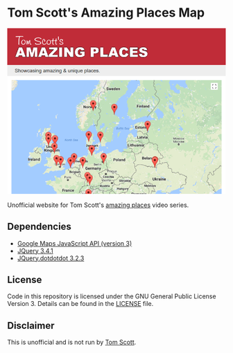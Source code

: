 # Tom Scott's Amazing Places Map
![Screenshot](screenshot-2017-08-03.png)

Unofficial website for Tom Scott's [amazing places](https://www.youtube.com/playlist?list=PL96C35uN7xGK_y459BdHCtGeftqs5_nff) video series.

## Dependencies
- [Google Maps JavaScript API (version 3)](https://developers.google.com/maps/documentation/javascript/)
- [JQuery 3.4.1](https://jquery.com/)
- [JQuery.dotdotdot 3.2.3](https://github.com/FrDH/jQuery.dotdotdot)

## License

Code in this repository is licensed under the GNU General Public License Version 3. Details can be found in the [LICENSE](LICENSE) file. 

## Disclaimer

This is unofficial and is not run by [Tom Scott](https://www.tomscott.com/).

